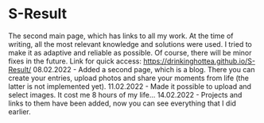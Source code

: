 # S-Result
The second main page, which has links to all my work. At the time of writing, all the most relevant knowledge and solutions were used. I tried to make it as adaptive and reliable as possible. Of course, there will be minor fixes in the future.
Link for quick access: https://drinkinghottea.github.io/S-Result/
08.02.2022 - Added a second page, which is a blog. There you can create your entries, upload photos and share your moments from life (the latter is not implemented yet).
11.02.2022 - Made it possible to upload and select images. It cost me 8 hours of my life...
14.02.2022 - Projects and links to them have been added, now you can see everything that I did earlier.
